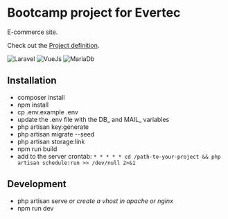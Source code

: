 # Bootcamp project for Evertec

E-commerce site.

Check out the [Project definition](https://david-valbuena.notion.site/Reto-af876a2875a3408c8095ab62408030fa).

![Laravel](https://img.shields.io/badge/Laravel-FF2D20?style=for-the-badge&logo=laravel&logoColor=white)
![VueJs](https://img.shields.io/badge/Vue.js-35495E?style=for-the-badge&logo=vue.js&logoColor=4FC08D)
![MariaDb](https://img.shields.io/badge/MariaDB-003545?style=for-the-badge&logo=mariadb&logoColor=white)

## Installation

- composer install
- npm install
- cp .env.example .env
- update the .env file with the DB_ and MAIL_ variables
- php artisan key:generate
- php artisan migrate --seed
- php artisan storage:link
- npm run build
- add to the server crontab: ```* * * * * cd /path-to-your-project && php artisan schedule:run >> /dev/null 2>&1```

## Development

- php artisan serve _or create a vhost in apache or nginx_
- npm run dev
